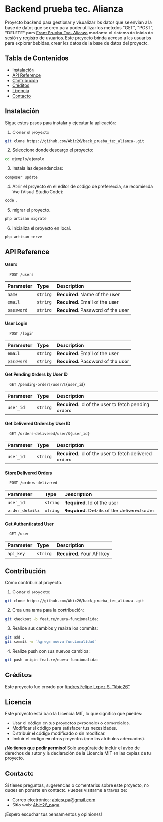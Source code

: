 
# Backend prueba tec. Alianza

Proyecto backend para gestionar y visualizar los datos que se envian a la base de datos que se creo para poder utilizar los metodos "GET", "POST", "DELETE" para [Front Prueba Tec. Alianza](https://github.com/Abic26/front_prueba_tec_alianza.git) mediante el sistema de inicio de sesión y registro de usuarios. Este proyecto brinda acceso a los usuarios para explorar bebidas, crear los datos de la base de datos del proyecto.

## Tabla de Contenidos

- [Instalación](#instalación)
- [API Reference](#API)
- [Contribución](#Contribución)
- [Créditos](#créditos)
- [Licencia](#licencia)
- [Contacto](#contacto)

## Instalación

Sigue estos pasos para instalar y ejecutar la aplicación:

1. Clonar el proyecto 
```sh
git clone https://github.com/Abic26/back_prueba_tec_alianza-.git
```
2. Seleccione donde descargo el proyecto:
```sh
cd ejemplo/ejemplo
```
3. Instala las dependencias:
```sh
composer update
```
4. Abrir el proyecto en el editor de código de preferencia, se recomienda Vsc (Visual Studio Code):
```sh
code .
```
5. migrar el proyecto.
```sh
php artisan migrate
```
6. inicializa el proyecto en local.
```sh
php artisan serve
```


## API Reference

#### Users

```http
  POST /users
```

| Parameter | Type     | Description                |
| :-------- | :------- | :------------------------- |
| `name` | `string` | **Required**. Name of the user |
| `email` | `string` | **Required**. Email of the user |
| `password` | `string` | **Required**. Password of the user |

#### User Login

```http
  POST /login
```

| Parameter | Type     | Description                       |
| :-------- | :------- | :-------------------------------- |
| `email`      | `string` | **Required**. Email of the user |
| `password`      | `string` | **Required**. Password of the user |

#### Get Pending Orders by User ID

```http
  GET /pending-orders/user/${user_id}
```

| Parameter | Type     | Description                       |
| :-------- | :------- | :-------------------------------- |
| `user_id`      | `string` | **Required**. Id of the user to fetch pending orders |


#### Get Delivered Orders by User ID

```http
  GET /orders-delivered/user/${user_id}
```

| Parameter | Type     | Description                       |
| :-------- | :------- | :-------------------------------- |
| `user_id`      | `string` | **Required**. Id of the user to fetch delivered  orders |


#### Store Delivered Orders

```http
  POST /orders-delivered
```

| Parameter | Type     | Description                       |
| :-------- | :------- | :-------------------------------- |
| `user_id`      | `string` | **Required**. Id of the user |
| `order_details`      | `string` | **Required**.  Details of the delivered order |

#### Get Authenticated User

```http
  GET /user
```

| Parameter | Type     | Description                       |
| :-------- | :------- | :-------------------------------- |
| `api_key`      | `string` | **Required**. Your API key |

## Contribución

Cómo contribuir al proyecto.
1. Clonar el proyecto:
```sh
git clone https://github.com/Abic26/back_prueba_tec_alianza-.git
```
2. Crea una rama para la contribución: 
```sh
git checkout -b feature/nueva-funcionalidad
```
3. Realice sus cambios y realiza los commits: 
```sh
git add .
git commit -m "Agrega nueva funcionalidad"
```
4. Realize push con sus nuevos cambios: 
```sh
git push origin feature/nueva-funcionalidad
```

## Créditos

Este proyecto fue creado por [Andres Felipe Lopez S. "Abic26"](https://github.com/Abic26).

## Licencia

Este proyecto está bajo la Licencia MIT, lo que significa que puedes:

- Usar el código en tus proyectos personales o comerciales.
- Modificar el código para satisfacer tus necesidades.
- Distribuir el código modificado o sin modificar.
- Incluir el código en otros proyectos (con los atributos adecuados).

**¡No tienes que pedir permiso!** Solo asegúrate de incluir el aviso de derechos de autor y la declaración de la Licencia MIT en las copias de tu proyecto.

## Contacto

Si tienes preguntas, sugerencias o comentarios sobre este proyecto, no dudes en ponerte en contacto. Puedes visitarme a través de:

- Correo electrónico: [abicsupa@gmail.com](mailto:abicsupa@gmail.com)
- Sitio web: [Abic26_page](https://abicdev.vercel.app/)

¡Espero escuchar tus pensamientos y opiniones!

